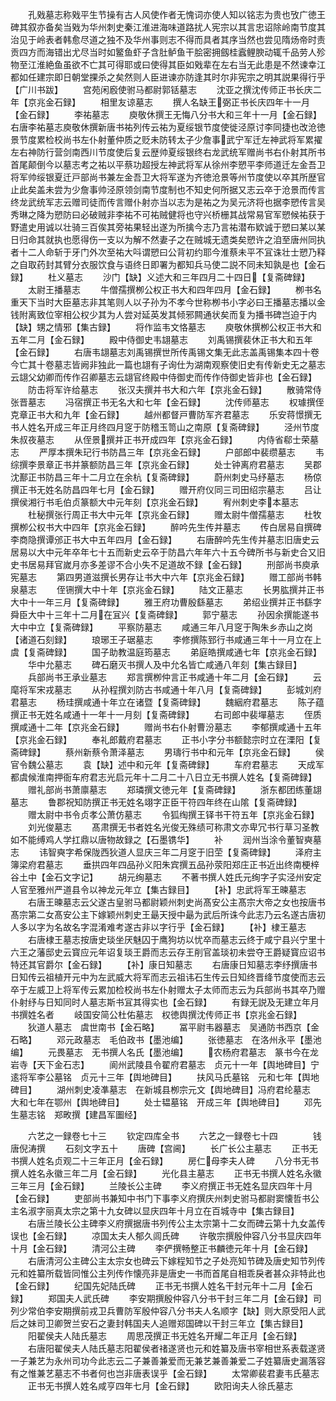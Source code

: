 <!-- { "loadSidebar": true } -->
　　孔戣墓志称戣平生节操有古人风使作者无愧词亦使人知以铭志为贵也攷广徳王碑其叙亦备矣当戣为华州刺史秦江淮进海味道路扰人宪宗以其言忠诏除岭南节度其治见于岭表者韩愈尽道之独不及华州事则志不得而具者其序当然也尝见隋炀帝时责贡四方而海错出尤尽当时如鳘鱼虾子含肚鲈鱼干脍密拥劔桂蠧鲤腴动辄千品劳人殄物至江淮絶鱼虽欲不亡其可得耶或曰使得其臣如戣辈在左右当无此患是不然谏幸江都如任建宗即日朝堂捰杀之矣然则人臣进谏亦防逢其时尔非宪宗之明其説果得行乎【广川书跋】
　　宫苑闲廏使驸马都尉郭铦墓志
　　沈亚之撰沈传师正书长庆二年【京兆金石録】
　　相里友谅墓志
　　撰人名缺王弼正书长庆四年十一月【金石録】
　　李祐墓志
　　庾敬休撰王无悔八分书大和三年十一月【金石録】右唐李祐墓志庾敬休撰新唐书祐列传云祐为夏绥银节度使徙泾原讨李同捷也改沧徳景节度累检校尚书左仆射董仲质之贬未防转太子少詹事武宁军迁左神武将军累擢左右神防行营剑南西川节度使后复云歴帅夏绥银终右龙武统军赠尚书右仆射其所书首尾颠倒今以墓志考之祐以平蔡功超授左神武将军从徐州李愬平李师道迁左金吾卫将军帅绥银夏迁戸部尚书兼左金吾卫大将军遂为齐徳沧景等州节度使以卒其所歴官止此矣盖未尝为少詹事帅泾原领剑南节度制也不知史何所据又志云卒于沧景而传言终龙武统军志云赠司徒而传言赠仆射亦当以志为是祐之为吴元济将也据李愬传言吴秀琳之降为愬防曰必破贼非李祐不可祐贼健将也守兴桥栅其战常易官军愬候祐获于野遣史用诚以壮骑三百俟其旁祐果轻出遂为所擒今志乃言祐潜布欵诚于愬曰某以某日归命其就执也愿得伤一支以为解不然妻子之在贼城无遗类矣愬许之洎至唐州同执者十二人命斩于牙门外次至祐大呌谓愬曰公背初约耶今淮蔡未平不冝诛壮士愬乃释之自取药封其臂分衣服饮食与语终日即署为都知兵马使二説不同未知孰是也【金石録】
　　杜义墓志
　　沙门【缺】义述大和三年四月二十四日【复斋碑録】
　　太尉王播墓志
　　牛僧孺撰栁公权正书大和四年四月【金石録】
　　栁书名重天下当时大臣墓志非其笔则人以子孙为不孝今世称栁书小字必曰王播墓志播以金钱附离致位宰相公权少其为人尝对延英发其倾邪闗通状矣而复为播书碑岂迫于内【缺】甥之情邪【集古録】
　　将作监韦文恪墓志
　　庾敬休撰栁公权正书大和五年二月【金石録】
　　殿中侍御史韦翃墓志
　　刘禹锡撰裴休正书大和五年【金石録】
　　右唐韦翃墓志刘禹锡撰世所传禹锡文集无此志盖禹锡集本四十卷今亡其十卷墓志皆阙非独此一篇也翃有子询仕为湖南观察使旧史有传新史无之墓志云翃父幼卿而传作召卿墓志云翃官终殿中侍御史而传作侍御史皆非也【金石録】
　　防击将军许给墓志
　　张汉夫撰并书大和六年【京兆金石録】
　　散骑常侍张晋墓志
　　冯宿撰正书无名大和七年【金石録】
　　沈传师墓志
　　权璩撰侄克章正书大和九年【金石録】
　　越州都督戸曹防军齐君墓志
　　乐安蒋憬撰无书人姓名开成三年正月终四月窆于防稽玉笥山之南原【复斋碑録】
　　泾州节度朱叔夜墓志
　　从侄景撰并正书开成四年【京兆金石録】
　　内侍省郗士荣墓志
　　严厚本撰朱玘行书防昌三年【京兆金石録】
　　户部郎中裴缵墓志
　　韦综撰李景章正书并篆额防昌三年【京兆金石録】
　　处士钟离府君墓志
　　吴郡沈鄯正书防昌三年十二月立在余杭【复斋碑録】
　　蔚州刺史马纾墓志
　　杨倞撰正书无姓名防昌四年七月【金石録】
　　赠开府仪同三司田绍宗墓志
　　吕让撰侯湘行书毛伯贞篆额大中元年刻【京兆金石録】
　　宥州刺史李本墓志
　　杜秘撰张行周正书大中元年【京兆金石録】
　　赠太尉牛僧孺墓志
　　杜牧撰栁公权书大中四年【京兆金石録】
　　醉吟先生传并墓志
　　传白居易自撰碑李商隐撰谭邠正书大中五年四月【金石録】
　　右唐醉吟先生传并墓志旧唐史云居易以大中元年卒年七十五而新史云卒于防昌六年年六十五今碑所书与新史合又旧史书居易拜官嵗月亦多差谬不合小失不足道故不録【金石録】
　　刑部尚书庾承宪墓志
　　第四男道滋撰长男存让书大中六年【京兆金石録】
　　赠工部尚书韩泉墓志
　　侄铏撰大中十年【京兆金石録】
　　陆文正墓志
　　长男肱撰并正书大中十一年三月【复斋碑録】
　　雅王府功曹殷繇墓志
　　弟绍业撰并正书繇字舜臣大中十三年十二月在冝兴【复斋碑録】
　　郭宁墓志
　　孙因余撰能遂书大中中立【复斋碑録】
　　平察防墓志
　　咸通三年八月窆于陶朱乡赤山之岗【诸道石刻録】
　　琅琊王子琚墓志
　　李修撰陈郅行书咸通三年十一月立在上虞【复斋碑録】
　　国子助教温庭筠墓志
　　弟庭皓撰咸通七年【京兆金石録】
　　华中允墓志
　　碑石磨灭书撰人及中允名皆亡咸通八年刻【集古録目】
　　兵部尚书王承业墓志
　　郑言撰栁仲言正书咸通十年二月【金石録】
　　云麾将军宋戎墓志
　　从孙程撰刘防古书咸通十年八月【复斋碑録】
　　彭城刘府君墓志
　　杨珪撰咸通十年立在诸暨【复斋碑録】
　　魏絪府君墓志
　　陈子蕴撰正书无姓名咸通十一年十一月刻【复斋碑録】
　　右司郎中裴墠墓志
　　侄质撰咸通十二年【京兆金石録】
　　赠尚书右仆射曹汾墓志
　　李郁撰咸通十五年【京兆金石録】
　　奉礼郎戴府君墓志
　　正书小字分书额懿宗时立在溧阳【复斋碑録】
　　蔡州新蔡令萧泽墓志
　　男璹行书中和元年【京兆金石録】
　　侯官令魏公墓志
　　袁【缺】述中和元年【复斋碑録】
　　车府君墓志
　　天成军都虞候淮南押衙车府君志光启元年十二月二十八日立无书撰人姓名【复斋碑録】
　　赠礼部尚书萧廪墓志
　　郑璘撰文徳元年【复斋碑録】
　　浙东都团练董翃墓志
　　鲁郡祝知防撰正书无姓名翊字正臣干符四年终在山隂【复斋碑録】
　　赠太尉中书令贞孝公萧仿墓志
　　令狐绹撰王铎书干符五年【京兆金石録】
　　刘光俊墓志
　　髙肃撰无书者姓名光俊无殊绩可称肃文亦卑冗书行草习圣教如不能缚鸡人学扛鼎以唐物故録之【石墨镌华】
　　补
　　润州当涂令董智奭墓志
　　讳智奭字希保陇西狄道人显庆三年二月窆于旧茔【复斋碑録】
　　泽府主簿梁府君墓志
　　垂拱四年四品孙义阳朱宾撰五品孙荥阳郑庄正书近出终南梗梓谷土中【金石文字记】
　　胡元绚墓志
　　不著书撰人姓氏元绚字子实泾州安定人官至雅州严道县令以神龙元年立【集古録目】
　　【补】忠武将军王暕墓志
　　右唐王暕墓志云父遂古皇驸马都尉颖州刺史尚髙安公主髙宗大帝之女也按唐书髙宗第二女髙安公主下嫁颖州刺史王朂天授中朂为武后所诛今此志乃云名遂古唐初人多以字为名故名字混淆难考遂古非以字行乎【金石録】
　　【补】棣王墓志
　　右唐棣王墓志按唐史琰坐厌魅囚于鹰狗坊以忧卒而墓志云终于咸宁县兴宁里十六王之藩邸史云寳应元年诏复琰王爵而志云存王削官盖琰初未尝夺王爵疑寳应诏书特还其官爵尔【金石録】
　　【补】康日知墓志
　　右唐康日知墓志李纾撰唐书日知传云祖植开元中为左武威大将军而志云祖讳石生传云日知终晋绛节度使而志云卒于左威卫上将军传云累加检校尚书左仆射赠太子太师而志云为兵部尚书其卒乃赠仆射纾与日知同时人墓志斯书冝其得实也【金石録】
　　有録无説及无建立年月书撰姓名者
　　岐国安简公杜佑墓志　权徳舆撰沈传师正书【京兆金石録】
　　狄道人墓志　虞世南书【金石略】
　　冨平尉韦器墓志　吴通防书西京【金石略】
　　邓元政墓志　毛伯政书【墨池编】
　　张徳墓志　在洛州永平【墨池编】
　　元畏墓志　无书撰人名氏【墨池编】
　　农杨府君墓志　篆书今在龙岩寺【天下金石志】
　　阆州武陵县令翟府君墓志　贞元十一年【舆地碑目】宁逺将军李公墓铭　贞元十三年【舆地碑目】
　　扶风马氏墓铭　元和七年【舆地碑目】
　　湖州刺史凌凖墓志　在新城县栁宗元文【舆地碑目】冯府君纶墓志　大和七年在鄂州【舆地碑目】
　　处士韫墓铭　开成三年【舆地碑目】
　　邓先生墓志铭　郑畋撰【建昌军圗经】







　　六艺之一録卷七十三
　　钦定四库全书
　　六艺之一録卷七十四　　　　钱唐倪涛撰
　　石刻文字五十
　　唐碑【宫阃】
　　长广长公主墓志
　　正书无书撰人姓名贞观二十三年正月【金石録】
　　房仁母李夫人碑
　　八分书无书撰人姓名永徽三年二月【金石録】
　　光化县主墓志
　　正书无书撰人姓名永徽三年三月【金石録】
　　兰陵长公主碑
　　李义府撰正书无姓名显庆四年十月【金石録】
　　吏部尚书兼知中书门下事李义府撰庆州刺史驸马都尉窦懐哲书公主名淑字丽真太宗之第十九女碑以显庆四年十月立在百城寺中【集古録目】
　　右唐兰陵长公主碑李义府撰据唐书列传公主太宗第十二女而碑云第十九女盖传误也【金石録】
　　凉国太夫人郁久闾氏碑
　　许敬宗撰殷仲容八分书显庆四年十月【金石録】
　　清河公主碑
　　李俨撰畅整正书麟徳元年十月【金石録】
　　右唐清河公主碑公主太宗女也碑云下嫁程知节之子处亮知节碑及唐史知节列传元和姓纂所载皆同惟公主列传作懐亮非是唐史一书而首尾自相乖戾者甚众非特此也【金石録】
　　纪国先妃陆氏碑
　　正书无书撰人姓名干封元年十二月【金石録】
　　郑国夫人武氏碑
　　李安期撰殷仲容八分书干封三年二月【金石録】司列少常伯李安期撰前戎卫兵曹防军殷仲容八分书夫人名顺字【缺】则大原受阳人武后之妹司卫卿贺兰安石之妻封韩国夫人追赠郑国碑以干封三年立【集古録目】
　　阳翟侯夫人陆氏墓志
　　周思茂撰正书无姓名开耀二年正月【金石録】
　　右唐阳翟侯夫人陆氏墓志阳翟侯者禇遂贤也元和姓纂及唐书宰相世系表载遂贤一子兼艺为永州司功今此志云二子兼善兼爱而无兼艺兼善兼爱二子姓纂唐史漏落容有之惟兼艺墓志不书者何也岂非唐表误乎【金石録】
　　太常卿裴君妻韦氏墓志
　　正书无书撰人姓名咸亨四年七月【金石録】
　　欧阳询夫人徐氏墓志
